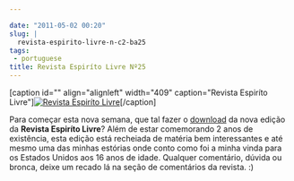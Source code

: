 ```yaml
---

date: "2011-05-02 00:20"
slug: |
  revista-espirito-livre-n-c2-ba25
tags:
 - portuguese
title: Revista Espiríto Livre Nº25
---
```


\[caption id="" align="alignleft" width="409" caption="Revista Espiríto
Livre"\][![Revista Espiríto
Livre](http://revista.espiritolivre.org/img/REL025_Capa.jpg)](http://va.mu/CY0)\[/caption\]

Para começar esta nova semana, que tal fazer o
[download](http://va.mu/CY0) da nova edição da **Revista Espiríto
Livre**? Além de estar comemorando 2 anos de existência, esta edição
está recheiada de matéria bem interessantes e até mesmo uma das minhas
estórias onde conto como foi a minha vinda para os Estados Unidos aos 16
anos de idade. Qualquer comentário, dúvida ou bronca, deixe um recado lá
na seção de comentários da revista. :)

